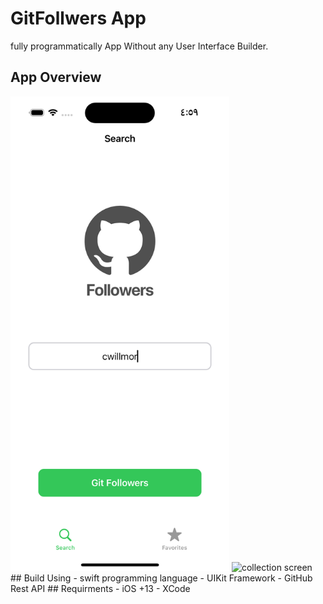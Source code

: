 # GitFollwers App
fully programmatically App Without any User Interface Builder.
## App Overview
<img src="https://github.com/Mahmoud810/GitFollwers/blob/main/screenShots/Simulator%20Screenshot%20-%20iPhone%2014%20Pro%20-%202023-07-01%20at%2004.59.32.png" alt="search screen" width = 350 heighy = 700>
<img src="https://github.com/Mahmoud810/GitFollwers/tree/main/screenShots#:~:text=Simulator%20Screenshot%20%2D%20iPhone%2014%20Pro%20%2D%202023%2D07%2D01%20at%2004.59.41.png" alt="collection screen">
## Build Using
- swift programming language
- UIKit Framework
- GitHub Rest API
## Requirments  
- iOS +13
- XCode
  
